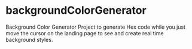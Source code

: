 # backgroundColorGenerator
Background Color Generator Project to generate Hex code while you just move the cursor on the landing page to see and create real time background styles. 
